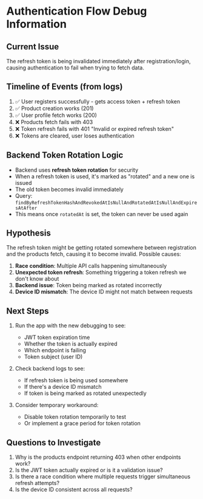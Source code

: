 # Authentication Flow Debug Information

## Current Issue
The refresh token is being invalidated immediately after registration/login, causing authentication to fail when trying to fetch data.

## Timeline of Events (from logs)
1. ✅ User registers successfully - gets access token + refresh token
2. ✅ Product creation works (201)
3. ✅ User profile fetch works (200)
4. ❌ Products fetch fails with 403
5. ❌ Token refresh fails with 401 "Invalid or expired refresh token"
6. ❌ Tokens are cleared, user loses authentication

## Backend Token Rotation Logic
- Backend uses **refresh token rotation** for security
- When a refresh token is used, it's marked as "rotated" and a new one is issued
- The old token becomes invalid immediately
- Query: `findByRefreshTokenHashAndRevokedAtIsNullAndRotatedAtIsNullAndExpiresAtAfter`
- This means once `rotatedAt` is set, the token can never be used again

## Hypothesis
The refresh token might be getting rotated somewhere between registration and the products fetch, causing it to become invalid. Possible causes:
1. **Race condition**: Multiple API calls happening simultaneously
2. **Unexpected token refresh**: Something triggering a token refresh we don't know about
3. **Backend issue**: Token being marked as rotated incorrectly
4. **Device ID mismatch**: The device ID might not match between requests

## Next Steps
1. Run the app with the new debugging to see:
   - JWT token expiration time
   - Whether the token is actually expired
   - Which endpoint is failing
   - Token subject (user ID)

2. Check backend logs to see:
   - If refresh token is being used somewhere
   - If there's a device ID mismatch
   - If token is being marked as rotated unexpectedly

3. Consider temporary workaround:
   - Disable token rotation temporarily to test
   - Or implement a grace period for token rotation

## Questions to Investigate
1. Why is the products endpoint returning 403 when other endpoints work?
2. Is the JWT token actually expired or is it a validation issue?
3. Is there a race condition where multiple requests trigger simultaneous refresh attempts?
4. Is the device ID consistent across all requests?

